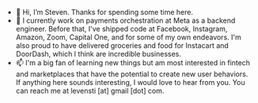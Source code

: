 - 👋 Hi, I’m Steven. Thanks for spending some time here.
- 🌱 I currently work on payments orchestration at Meta as a backend engineer. Before that, I've shipped code at Facebook, Instagram, Amazon, Zoom, Capital One, and for some of my own endeavors. I'm also proud to have delivered groceries and food for Instacart and DoorDash, which I think are incredible businesses.
- 📫 I'm a big fan of learning new things but am most interested in fintech and marketplaces that have the potential to create new user behaviors. If anything here sounds interesting, I would love to hear from you. You can reach me at levensti [at] gmail [dot] com.

<!---
levensti/levensti is a ✨ special ✨ repository because its `README.md` (this file) appears on your GitHub profile.
You can click the Preview link to take a look at your changes.
--->

